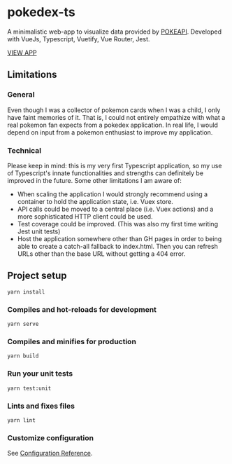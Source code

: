 # pokedex-ts
A minimalistic web-app to visualize data provided by [POKEAPI](http://pokeapi.co).
Developed with VueJs, Typescript, Vuetify, Vue Router, Jest. 

[VIEW APP](https://oberpete.github.io/pokedex-ts/)

## Limitations
### General
Even though I was a collector of pokemon cards when I was a child, I only have faint memories of it. That is, I could not entirely empathize with what a real pokemon fan expects from a pokedex application. In real life, I would depend on input from a pokemon enthusiast to improve my application.

### Technical
Please keep in mind: this is my very first Typescript application, so my use of Typescript's innate functionalities and strengths can definitely be improved in the future. Some other limitations I am aware of: 
- When scaling the application I would strongly recommend using a container to hold the application state, i.e. Vuex store.
- API calls could be moved to a central place (i.e. Vuex actions) and a more sophisticated HTTP client could be used.
- Test coverage could be improved. (This was also my first time writing Jest unit tests)
- Host the application somewhere other than GH pages in order to being able to create a catch-all fallback to index.html. Then you can refresh URLs other than the base URL without getting a 404 error.

## Project setup
```
yarn install
```

### Compiles and hot-reloads for development
```
yarn serve
```

### Compiles and minifies for production
```
yarn build
```

### Run your unit tests
```
yarn test:unit
```

### Lints and fixes files
```
yarn lint
```

### Customize configuration
See [Configuration Reference](https://cli.vuejs.org/config/).
